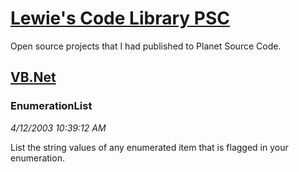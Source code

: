 # [Lewie's Code Library PSC](../../README.md)

Open source projects that I had published to Planet Source Code.

## [VB.Net](../README.md)

### EnumerationList

*4/12/2003 10:39:12 AM*

List the string values of any enumerated item that is flagged in your enumeration.


